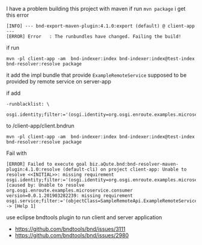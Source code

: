 
I have a problem building this project with maven
if run `mvn package`
i get this error

```
[INFO] --- bnd-export-maven-plugin:4.1.0:export (default) @ client-app ---
[ERROR] Error   : The runbundles have changed. Failing the build!
```
if run 
``` 
mvn -pl client-app -am  bnd-indexer:index bnd-indexer:index@test-index bnd-resolver:resolve package
```
it add the impl bundle that provide `ExampleRemoteService` supposed to be provided by remote service on server-app

if add 
```
-runblacklist: \
	osgi.identity;filter:='(osgi.identity=org.osgi.enroute.examples.microservice.impl)'
```
to /client-app/client.bndrun

```
mvn -pl client-app -am  bnd-indexer:index bnd-indexer:index@test-index bnd-resolver:resolve package
```
Fail with
```
[ERROR] Failed to execute goal biz.aQute.bnd:bnd-resolver-maven-plugin:4.1.0:resolve (default-cli) on project client-app: Unable to resolve <<INITIAL>>: missing requirement osgi.identity;filter:='(osgi.identity=org.osgi.enroute.examples.microservice.consumer)' [caused by: Unable to resolve org.osgi.enroute.examples.microservice.consumer version=0.0.1.201903282239: missing requirement osgi.service;filter:='(objectClass=SampleRemoteApi.ExampleRemoteService)';effective:='active'] -> [Help 1]
```

use eclipse bndtools plugin to run client and server application 

* https://github.com/bndtools/bnd/issues/3111
* https://github.com/bndtools/bnd/issues/2980
